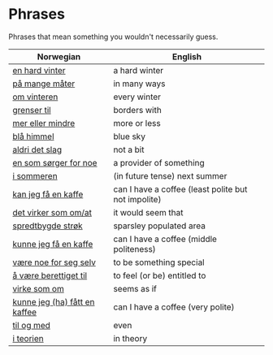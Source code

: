 # Phrases

Phrases that mean something you wouldn't necessarily guess.

| Norwegian | English |
| --- | --- |
| [en hard vinter](https://www.ordnett.no/search?language=no&phrase=en%20hard%20vinter) | a hard winter |
| [på mange måter](https://www.ordnett.no/search?language=no&phrase=på%20mange%20måter) | in many ways |
| [om vinteren](https://www.ordnett.no/search?language=no&phrase=om%20vinteren) | every winter |
| [grenser til](https://www.ordnett.no/search?language=no&phrase=grenser%20til) | borders with |
| [mer eller mindre](https://www.ordnett.no/search?language=no&phrase=mer%20eller%20mindre) | more or less |
| [blå himmel](https://www.ordnett.no/search?language=no&phrase=blå%20himmel) | blue sky |
| [aldri det slag](https://www.ordnett.no/search?language=no&phrase=aldri%20det%20slag) | not a bit |
| [en som sørger for noe](https://www.ordnett.no/search?language=no&phrase=en%20som%20sørger%20for%20noe) | a provider of something |
| [i sommeren](https://www.ordnett.no/search?language=no&phrase=i%20sommeren) | (in future tense) next summer |
| [kan jeg få en kaffe](https://www.ordnett.no/search?language=no&phrase=kan%20jeg%20få%20en%20kaffe) | can I have a coffee (least polite but not impolite) |
| [det virker som om/at](https://www.ordnett.no/search?language=no&phrase=det%20virker%20som%20om/at) | it would seem that |
| [spredtbygde strøk](https://www.ordnett.no/search?language=no&phrase=spredtbygde%20strøk) | sparsley populated area |
| [kunne jeg få en kaffe](https://www.ordnett.no/search?language=no&phrase=kunne%20jeg%20få%20en%20kaffe) | can I have a coffee (middle politeness) |
| [være noe for seg selv](https://www.ordnett.no/search?language=no&phrase=være%20noe%20for%20seg%20selv) | to be something special |
| [å være berettiget til](https://www.ordnett.no/search?language=no&phrase=å%20være%20berettiget%20til) | to feel (or be) entitled to |
| [virke som om](https://www.ordnett.no/search?language=no&phrase=virke%20som%20om) | seems as if |
| [kunne jeg (ha) fått en kaffee](https://www.ordnett.no/search?language=no&phrase=kunne%20jeg%20(ha)%20fått%20en%20kaffee) | can I have a coffee (very polite) |
| [til og med](https://www.ordnett.no/search?language=no&phrase=til%20og%20med) | even |
| [i teorien](https://www.ordnett.no/search?language=no&phrase=i%20teorien) | in theory |

